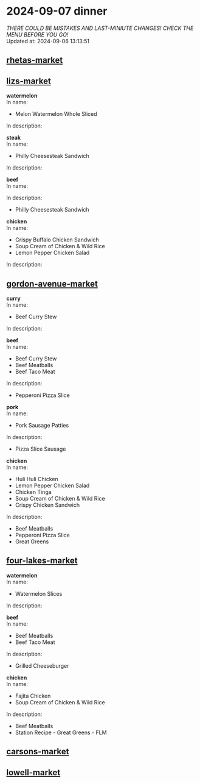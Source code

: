 # 2024-09-07 dinner  
*THERE COULD BE MISTAKES AND LAST-MINIUTE CHANGES! CHECK THE MENU BEFORE YOU GO!*  
Updated at: 2024-09-06 13:13:51  
## [rhetas-market](https://wisc-housingdining.nutrislice.com/menu/rhetas-market/dinner/2024-09-07)  
## [lizs-market](https://wisc-housingdining.nutrislice.com/menu/lizs-market/dinner/2024-09-07)  
**watermelon**  
In name:   
 - Melon Watermelon Whole Sliced  
  
In description:   
  
**steak**  
In name:   
 - Philly Cheesesteak Sandwich  
  
In description:   
  
**beef**  
In name:   
  
In description:   
 - Philly Cheesesteak Sandwich  
  
**chicken**  
In name:   
 - Crispy Buffalo Chicken Sandwich  
 - Soup Cream of Chicken & Wild Rice  
 - Lemon Pepper Chicken Salad  
  
In description:   
  
## [gordon-avenue-market](https://wisc-housingdining.nutrislice.com/menu/gordon-avenue-market/dinner/2024-09-07)  
**curry**  
In name:   
 - Beef Curry Stew  
  
In description:   
  
**beef**  
In name:   
 - Beef Curry Stew  
 - Beef Meatballs  
 - Beef Taco Meat  
  
In description:   
 - Pepperoni Pizza Slice  
  
**pork**  
In name:   
 - Pork Sausage Patties  
  
In description:   
 - Pizza Slice Sausage  
  
**chicken**  
In name:   
 - Huli Huli Chicken  
 - Lemon Pepper Chicken Salad  
 - Chicken Tinga  
 - Soup Cream of Chicken & Wild Rice  
 - Crispy Chicken Sandwich  
  
In description:   
 - Beef Meatballs  
 - Pepperoni Pizza Slice  
 - Great Greens  
  
## [four-lakes-market](https://wisc-housingdining.nutrislice.com/menu/four-lakes-market/dinner/2024-09-07)  
**watermelon**  
In name:   
 - Watermelon Slices  
  
In description:   
  
**beef**  
In name:   
 - Beef Meatballs  
 - Beef Taco Meat  
  
In description:   
 - Grilled Cheeseburger  
  
**chicken**  
In name:   
 - Fajita Chicken  
 - Soup Cream of Chicken & Wild Rice  
  
In description:   
 - Beef Meatballs  
 - Station Recipe - Great Greens - FLM  
  
## [carsons-market](https://wisc-housingdining.nutrislice.com/menu/carsons-market/dinner/2024-09-07)  
## [lowell-market](https://wisc-housingdining.nutrislice.com/menu/lowell-market/dinner/2024-09-07)  
  
